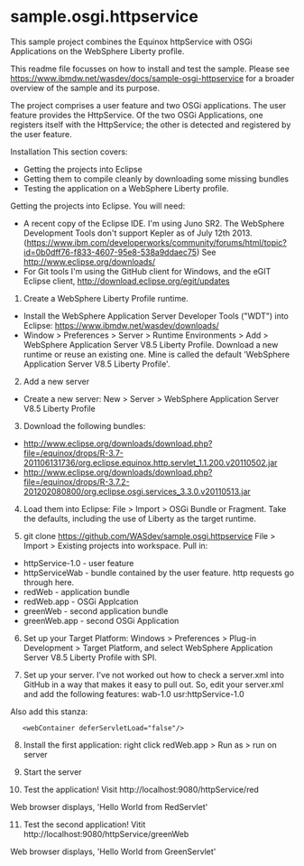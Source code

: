sample.osgi.httpservice
=======================

This sample project combines the Equinox httpService with OSGi Applications on the WebSphere Liberty profile.

This readme file focusses on how to install and test the sample. Please see https://www.ibmdw.net/wasdev/docs/sample-osgi-httpservice for a broader overview of the sample and its purpose. 

The project comprises a user feature and two OSGi applications. The user feature provides the HttpService. Of the two 
OSGi Applications, one registers itself with the HttpService; the other is detected and registered by the user feature. 

Installation
This section covers: 
- Getting the projects into Eclipse
- Getting them to compile cleanly by downloading some missing bundles
- Testing the application on a WebSphere Liberty profile. 

Getting the projects into Eclipse. 
You will need:
- A recent copy of the Eclipse IDE. I'm using Juno SR2. The WebSphere Development Tools don't support Kepler as of July 12th 2013. (https://www.ibm.com/developerworks/community/forums/html/topic?id=0b0dff76-f833-4607-95e8-538a9ddaec75)
  See http://www.eclipse.org/downloads/
- For Git tools I'm using the GitHub client for Windows, and the eGIT Eclipse client, http://download.eclipse.org/egit/updates

1. Create a WebSphere Liberty Profile runtime. 
- Install the WebSphere Application Server Developer Tools ("WDT") into Eclipse: https://www.ibmdw.net/wasdev/downloads/
- Window > Preferences > Server > Runtime Environments > Add > WebSphere Application Server V8.5 Liberty Profile. 
  Download a new runtime or reuse an existing one. Mine is called the default 'WebSphere Application Server V8.5 Liberty Profile'. 

2. Add a new server 
- Create a new server: New > Server > WebSphere Application Server V8.5 Liberty Profile


3. Download the following bundles:
  - http://www.eclipse.org/downloads/download.php?file=/equinox/drops/R-3.7-201106131736/org.eclipse.equinox.http.servlet_1.1.200.v20110502.jar
  - http://www.eclipse.org/downloads/download.php?file=/equinox/drops/R-3.7.2-201202080800/org.eclipse.osgi.services_3.3.0.v20110513.jar

4. Load them into Eclipse: File > Import > OSGi Bundle or Fragment. Take the defaults, including the use of Liberty as the target runtime. 


5. git clone https://github.com/WASdev/sample.osgi.httpservice
   File > Import > Existing projects into workspace. Pull in:
  - httpService-1.0 - user feature
  - httpServiceWab  - bundle contained by the user feature. http requests go through here. 
  - redWeb          - application bundle
  - redWeb.app      - OSGi Applcation
  - greenWeb        - second application bundle
  - greenWeb.app    - second OSGi Application

6. Set up your Target Platform: Windows > Preferences > Plug-in Development > Target Platform, and select WebSphere Application Server V8.5 Liberty Profile with SPI.
  
7. Set up your server. I've not worked out how to check a server.xml into GitHub in a way that makes it easy to pull out. So, edit your server.xml and add the following features:
  wab-1.0
  usr:httpService-1.0

  Also add this stanza:
  ````
     <webContainer deferServletLoad="false"/>
  ````

8. Install the first application: right click redWeb.app > Run as > run on server

9. Start the server

10. Test the application! Visit http://localhost:9080/httpService/red

   Web browser displays, 'Hello World from RedServlet'

11. Test the second application! Vitit http://localhost:9080/httpService/greenWeb

   Web browser displays, 'Hello World from GreenServlet'


